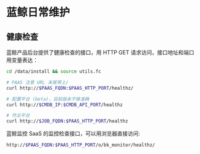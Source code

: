 # 蓝鲸日常维护

## 健康检查

蓝鲸产品后台提供了健康检查的接口，用 HTTP GET 请求访问，接口地址和端口用变量表达：

```bash
cd /data/install && source utils.fc

# PAAS 注意 URL 末尾带上/
curl http://$PAAS_FQDN:$PAAS_HTTP_PORT/healthz/

# 配置平台 (beta)，目前版本不够准确
curl http://$CMDB_IP:$CMDB_API_PORT/healthz

# 作业平台
curl http://$JOB_FQDN:$PAAS_HTTP_PORT/healthz
```

蓝鲸监控 SaaS 的监控检查接口，可以用浏览器直接访问:

```bash
http://$PAAS_FQDN:$PAAS_HTTP_PORT/o/bk_monitor/healthz/
```

